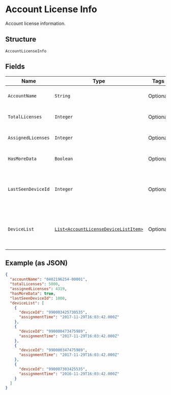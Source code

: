 
# Account License Info

Account license information.

## Structure

`AccountLicenseInfo`

## Fields

| Name | Type | Tags | Description | Getter | Setter |
|  --- | --- | --- | --- | --- | --- |
| `AccountName` | `String` | Optional | Account identifier in "##########-#####". | String getAccountName() | setAccountName(String accountName) |
| `TotalLicenses` | `Integer` | Optional | Number of monthly licenses in an MRC subscription. | Integer getTotalLicenses() | setTotalLicenses(Integer totalLicenses) |
| `AssignedLicenses` | `Integer` | Optional | Number of licenses currently assigned to devices. | Integer getAssignedLicenses() | setAssignedLicenses(Integer assignedLicenses) |
| `HasMoreData` | `Boolean` | Optional | True if there are more devices to retrieve. | Boolean getHasMoreData() | setHasMoreData(Boolean hasMoreData) |
| `LastSeenDeviceId` | `Integer` | Optional | If hasMoreData=true, the startIndex to use for the next request. 0 if hasMoreData=false. | Integer getLastSeenDeviceId() | setLastSeenDeviceId(Integer lastSeenDeviceId) |
| `DeviceList` | [`List<AccountLicenseDeviceListItem>`](../../doc/models/account-license-device-list-item.md) | Optional | The list of devices that have licenses assigned, including the date and time of when each license was assigned. | List<AccountLicenseDeviceListItem> getDeviceList() | setDeviceList(List<AccountLicenseDeviceListItem> deviceList) |

## Example (as JSON)

```json
{
  "accountName": "0402196254-00001",
  "totalLicenses": 5000,
  "assignedLicenses": 4319,
  "hasMoreData": true,
  "lastSeenDeviceId": 1000,
  "deviceList": [
    {
      "deviceId": "990003425730535",
      "assignmentTime": "2017-11-29T16:03:42.000Z"
    },
    {
      "deviceId": "990000473475989",
      "assignmentTime": "2017-11-29T16:03:42.000Z"
    },
    {
      "deviceId": "990000347475989",
      "assignmentTime": "2017-11-29T16:03:42.000Z"
    },
    {
      "deviceId": "990007303425535",
      "assignmentTime": "2016-11-29T16:03:42.000Z"
    }
  ]
}
```

